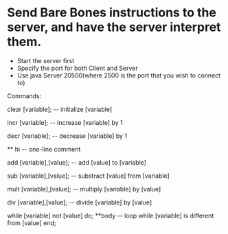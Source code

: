 # Send Bare Bones instructions to the server, and have the server interpret them.



* Start the server first
* Specify the port for both Client and Server
* Use java Server 20500(where 2500 is the port that you wish to connect to)



Commands:

clear [variable];                     -- initialize [variable]

incr [variable];                      -- increase [variable] by 1

decr [variable];                      -- decrease [variable] by 1

** hi                                 -- one-line comment

add [variable],[value];               -- add [value] to [variable]

sub [variable],[value];               -- substract [value] from [variable]

mult [variable],[value];               -- multiply [variable] by [value]

div [variable],[value];               -- divide [variable] by [value]

while [variable] not [value] do;
  **body                              -- loop while [variable] is different from [value]
end;

